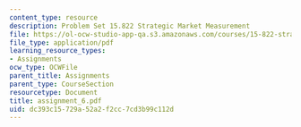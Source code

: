```yaml
---
content_type: resource
description: Problem Set 15.822 Strategic Market Measurement
file: https://ol-ocw-studio-app-qa.s3.amazonaws.com/courses/15-822-strategic-marketing-measurement-fall-2002/dc393c15729a52a2f2cc7cd3b99c112d_assignment_6.pdf
file_type: application/pdf
learning_resource_types:
- Assignments
ocw_type: OCWFile
parent_title: Assignments
parent_type: CourseSection
resourcetype: Document
title: assignment_6.pdf
uid: dc393c15-729a-52a2-f2cc-7cd3b99c112d
---
```

